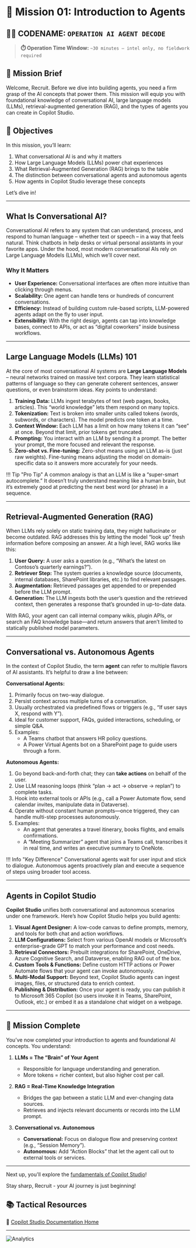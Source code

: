 # 🚨 Mission 01: Introduction to Agents

## 🕵️‍♂️ CODENAME: `OPERATION AI AGENT DECODE`

> **⏱️ Operation Time Window:** `~30 minutes – intel only, no fieldwork required`  

## 🎯 Mission Brief

Welcome, Recruit. Before we dive into building agents, you need a firm grasp of the AI concepts that power them. This mission will equip you with foundational knowledge of conversational AI, large language models (LLMs), retrieval-augmented generation (RAG), and the types of agents you can create in Copilot Studio.

## 🔎 Objectives

In this mission, you’ll learn:

1. What conversational AI is and why it matters  
1. How Large Language Models (LLMs) power chat experiences  
1. What Retrieval-Augmented Generation (RAG) brings to the table  
1. The distinction between conversational agents and autonomous agents  
1. How agents in Copilot Studio leverage these concepts  

Let’s dive in!

---

## What Is Conversational AI?

Conversational AI refers to any system that can understand, process, and respond to human language – whether text or speech – in a way that feels natural. Think chatbots in help desks or virtual personal assistants in your favorite apps. Under the hood, most modern conversational AIs rely on Large Language Models (LLMs), which we’ll cover next.

### Why It Matters

- **User Experience:** Conversational interfaces are often more intuitive than clicking through menus.  
- **Scalability:** One agent can handle tens or hundreds of concurrent conversations.  
- **Efficiency:** Instead of building custom rule-based scripts, LLM-powered agents adapt on the fly to user input.  
- **Extensibility:** With the right design, agents can tap into knowledge bases, connect to APIs, or act as “digital coworkers” inside business workflows.

---

## Large Language Models (LLMs) 101

At the core of most conversational AI systems are **Large Language Models** – neural networks trained on massive text corpora. They learn statistical patterns of language so they can generate coherent sentences, answer questions, or even brainstorm ideas. Key points to understand:

1. **Training Data:** LLMs ingest terabytes of text (web pages, books, articles). This “world knowledge” lets them respond on many topics.  
1. **Tokenization:** Text is broken into smaller units called tokens (words, subwords, or characters). The model predicts one token at a time.  
1. **Context Window:** Each LLM has a limit on how many tokens it can “see” at once. Beyond that limit, prior tokens get truncated.  
1. **Prompting:** You interact with an LLM by sending it a prompt. The better your prompt, the more focused and relevant the response.  
1. **Zero-shot vs. Fine-tuning:** Zero-shot means using an LLM as-is (just raw weights). Fine-tuning means adjusting the model on domain-specific data so it answers more accurately for your needs.

!!! Tip "Pro Tip"
    A common analogy is that an LLM is like a “super-smart autocomplete.” It doesn’t truly understand meaning like a human brain, but it’s extremely good at predicting the next best word (or phrase) in a sequence.

---

## Retrieval-Augmented Generation (RAG)

When LLMs rely solely on static training data, they might hallucinate or become outdated. RAG addresses this by letting the model “look up” fresh information before composing an answer. At a high level, RAG works like this:

1. **User Query:** A user asks a question (e.g., “What’s the latest on Contoso’s quarterly earnings?”).  
1. **Retriever Step:** The system queries a knowledge source (documents, internal databases, SharePoint libraries, etc.) to find relevant passages.  
1. **Augmentation:** Retrieved passages get appended to or prepended before the LLM prompt.  
1. **Generation:** The LLM ingests both the user’s question and the retrieved context, then generates a response that’s grounded in up-to-date data.  

With RAG, your agent can call internal company wikis, plugin APIs, or search an FAQ knowledge base—and return answers that aren’t limited to statically published model parameters.

---

## Conversational vs. Autonomous Agents

In the context of Copilot Studio, the term **agent** can refer to multiple flavors of AI assistants. It’s helpful to draw a line between:

**Conversational Agents:**  
   1. Primarily focus on two-way dialogue.  
   1. Persist context across multiple turns of a conversation.  
   1. Usually orchestrated via predefined flows or triggers (e.g., “If user says X, respond with Y”).  
   1. Ideal for customer support, FAQs, guided interactions, scheduling, or simple Q&A.  
   1. Examples:  
      - A Teams chatbot that answers HR policy questions.  
      - A Power Virtual Agents bot on a SharePoint page to guide users through a form.  

**Autonomous Agents:**  
   1. Go beyond back-and-forth chat; they can **take actions** on behalf of the user.  
   1. Use LLM reasoning loops (think “plan → act → observe → replan”) to complete tasks.  
   1. Hook into external tools or APIs (e.g., call a Power Automate flow, send calendar invites, manipulate data in Dataverse).  
   1. Operate without constant human prompts—once triggered, they can handle multi-step processes autonomously.  
   1. Examples:  
      - An agent that generates a travel itinerary, books flights, and emails confirmations.  
      - A “Meeting Summarizer” agent that joins a Teams call, transcribes it in real time, and writes an executive summary to OneNote.  

!!! Info "Key Difference"
    Conversational agents wait for user input and stick to dialogue. Autonomous agents proactively plan and execute a sequence of steps using broader tool access.

---

## Agents in Copilot Studio

**Copilot Studio** unifies both conversational and autonomous scenarios under one framework. Here’s how Copilot Studio helps you build agents:

1. **Visual Agent Designer:** A low-code canvas to define prompts, memory, and tools for both chat and action workflows.  
1. **LLM Configurations:** Select from various OpenAI models or Microsoft’s enterprise-grade GPT to match your performance and cost needs.  
1. **Retrieval Connectors:** Prebuilt integrations for SharePoint, OneDrive, Azure Cognitive Search, and Dataverse, enabling RAG out of the box.  
1. **Custom Tools & Functions:** Define custom HTTP actions or Power Automate flows that your agent can invoke autonomously.  
1. **Multi-Modal Support:** Beyond text, Copilot Studio agents can ingest images, files, or structured data to enrich context.  
1. **Publishing & Distribution:** Once your agent is ready, you can publish it to Microsoft 365 Copilot (so users invoke it in Teams, SharePoint, Outlook, etc.) or embed it as a standalone chat widget on a webpage.

---

## 🎉 Mission Complete

You’ve now completed your introduction to agents and foundational AI concepts. You understand:

1. **LLMs = The “Brain” of Your Agent**  
   - Responsible for language understanding and generation.  
   - More tokens = richer context, but also higher cost per call.  

1. **RAG = Real-Time Knowledge Integration**  
   - Bridges the gap between a static LLM and ever-changing data sources.  
   - Retrieves and injects relevant documents or records into the LLM prompt.  

1. **Conversational vs. Autonomous**  
   - **Conversational:** Focus on dialogue flow and preserving context (e.g., “Session Memory”).  
   - **Autonomous:** Add “Action Blocks” that let the agent call out to external tools or services.

---
Next up, you'll explore the [fundamentals of Copilot Studio](../02-copilot-studio-fundamentals/README.md)!

Stay sharp, Recruit - your AI journey is just beginning!

## 📚 Tactical Resources

🔗 [Copilot Studio Documentation Home](https://learn.microsoft.com/microsoft-copilot-studio/)

---

<!-- markdownlint-disable-next-line MD033 -->
<img src="https://m365-visitor-stats.azurewebsites.net/agent-academy/recruit/01-introduction-to-agents" alt="Analytics" />
